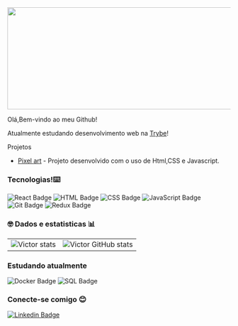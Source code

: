 <img src="https://images.immediate.co.uk/production/volatile/sites/4/2018/08/GettyImages-844571950-d9a615e.jpg?quality=90&resize=940,400" width="1200" height="230">

Olá,Bem-vindo ao meu Github!

Atualmente estudando desenvolvimento web na [Trybe](http://www.betrybe.com)!

Projetos
- [Pixel art](https://github.com/vctalmeida/Pixel-Art) - Projeto desenvolvido com o uso de Html,CSS e Javascript.


###  Tecnologias!⌨️

<img src="https://img.shields.io/badge/React-20232A?style=for-the-badge&logo=react&logoColor=61DAFB" alt="React Badge" style="pointer-events:none;">
<img src="https://img.shields.io/badge/HTML5-E34F26?style=for-the-badge&logo=html5&logoColor=white" alt="HTML Badge" style="pointer-events:none;">
<img src="https://img.shields.io/badge/CSS3-1572B6?style=for-the-badge&logo=css3&logoColor=white" alt="CSS Badge" style="pointer-events:none;">
<img src="https://img.shields.io/badge/JavaScript-323330?style=for-the-badge&logo=javascript&logoColor=F7DF1E" alt="JavaScript Badge" style="pointer-events:none;">
<img src="https://img.shields.io/badge/GitHub-100000?style=for-the-badge&logo=github&logoColor=white" alt="Git Badge" style="pointer-events:none;">
<img src="https://img.shields.io/badge/Redux-593D88?style=for-the-badge&logo=redux&logoColor=white" alt="Redux Badge" style="pointer-events:none;">


### 🤓 Dados e estatisticas 📊

<table>  <tr>  <td>  <img src="https://github-readme-stats.vercel.app/api/top-langs/?username=vctalmeida" alt="Victor stats" />  </td>  <td>  <img src="https://github-readme-stats.vercel.app/api?username=vctalmeida&show_icons=true&bg_color=00000000" alt="Victor GitHub stats" />  </td>  </tr>  </table>

### Estudando atualmente

<img src="https://img.shields.io/badge/Docker-2CA5E0?style=for-the-badge&logo=docker&logoColor=white" alt="Docker Badge" style="pointer-events:none;">
<img src="https://img.shields.io/badge/MySQL-005C84?style=for-the-badge&logo=mysql&logoColor=white" alt="SQL Badge" style="pointer-events:none;">


### Conecte-se comigo 😊
<a href="https://www.linkedin.com/in/vctalmeida/">  <img src="https://img.shields.io/badge/LinkedIn-0077B5?style=for-the-badge&logo=linkedin&logoColor=white" alt="Linkedin Badge">  </a>
